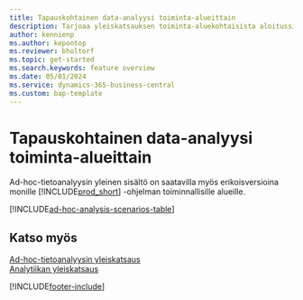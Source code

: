 ```yaml
---
title: Tapauskohtainen data-analyysi toiminta-alueittain
description: Tarjoaa yleiskatsauksen toiminta-aluekohtaisista aloitussivuista ad hoc -tietojen analysointia varten Business Centralissa.
author: kennienp
ms.author: kepontop
ms.reviewer: bholtorf
ms.topic: get-started
ms.search.keywords: feature overview
ms.date: 05/01/2024
ms.service: dynamics-365-business-central
ms.custom: bap-template
---
```


# Tapauskohtainen data-analyysi toiminta-alueittain

Ad-hoc-tietoanalyysin yleinen sisältö on saatavilla myös erikoisversioina monille [!INCLUDE[prod_short](includes/prod_short.md)] -ohjelman toiminnallisille alueille. 

[!INCLUDE[ad-hoc-analysis-scenarios-table](includes/ad-hoc-analysis-scenarios-table.md)]


## Katso myös

[Ad-hoc-tietoanalyysin yleiskatsaus](reports-adhoc-analysis.md)   
[Analytiikan yleiskatsaus](reports-bi-reporting.md)  

[!INCLUDE[footer-include](includes/footer-banner.md)]
